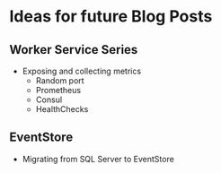 # Ideas for future Blog Posts

## Worker Service Series

- Exposing and collecting metrics
  - Random port
  - Prometheus
  - Consul
  - HealthChecks

## EventStore

- Migrating from SQL Server to EventStore
